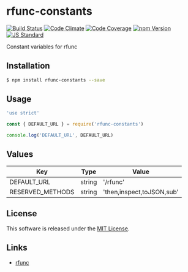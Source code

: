 rfunc-constants
==========

<!---
This file is generated by ape-tmpl. Do not update manually.
--->

<!-- Badge Start -->
<a name="badges"></a>

[![Build Status][bd_travis_shield_url]][bd_travis_url]
[![Code Climate][bd_codeclimate_shield_url]][bd_codeclimate_url]
[![Code Coverage][bd_codeclimate_coverage_shield_url]][bd_codeclimate_url]
[![npm Version][bd_npm_shield_url]][bd_npm_url]
[![JS Standard][bd_standard_shield_url]][bd_standard_url]

[bd_repo_url]: https://github.com/rfunc-labo/rfunc-constants
[bd_travis_url]: http://travis-ci.org/rfunc-labo/rfunc-constants
[bd_travis_shield_url]: http://img.shields.io/travis/rfunc-labo/rfunc-constants.svg?style=flat
[bd_travis_com_url]: http://travis-ci.com/rfunc-labo/rfunc-constants
[bd_travis_com_shield_url]: https://api.travis-ci.com/rfunc-labo/rfunc-constants.svg?token=
[bd_license_url]: https://github.com/rfunc-labo/rfunc-constants/blob/master/LICENSE
[bd_codeclimate_url]: http://codeclimate.com/github/rfunc-labo/rfunc-constants
[bd_codeclimate_shield_url]: http://img.shields.io/codeclimate/github/rfunc-labo/rfunc-constants.svg?style=flat
[bd_codeclimate_coverage_shield_url]: http://img.shields.io/codeclimate/coverage/github/rfunc-labo/rfunc-constants.svg?style=flat
[bd_gemnasium_url]: https://gemnasium.com/rfunc-labo/rfunc-constants
[bd_gemnasium_shield_url]: https://gemnasium.com/rfunc-labo/rfunc-constants.svg
[bd_npm_url]: http://www.npmjs.org/package/rfunc-constants
[bd_npm_shield_url]: http://img.shields.io/npm/v/rfunc-constants.svg?style=flat
[bd_standard_url]: http://standardjs.com/
[bd_standard_shield_url]: https://img.shields.io/badge/code%20style-standard-brightgreen.svg

<!-- Badge End -->


<!-- Description Start -->
<a name="description"></a>

Constant variables for rfunc

<!-- Description End -->


<!-- Overview Start -->
<a name="overview"></a>



<!-- Overview End -->


<!-- Sections Start -->
<a name="sections"></a>

<!-- Section from "doc/guides/01.Installation.md.hbs" Start -->

<a name="section-doc-guides-01-installation-md"></a>

Installation
-----

```bash
$ npm install rfunc-constants --save
```


<!-- Section from "doc/guides/01.Installation.md.hbs" End -->

<!-- Section from "doc/guides/02.Usage.md.hbs" Start -->

<a name="section-doc-guides-02-usage-md"></a>

Usage
---------

```javascript
'use strict'

const { DEFAULT_URL } = require('rfunc-constants')

console.log('DEFAULT_URL', DEFAULT_URL)

```


<!-- Section from "doc/guides/02.Usage.md.hbs" End -->

<!-- Section from "doc/guides/03.Values.md.hbs" Start -->

<a name="section-doc-guides-03-values-md"></a>

Values
---------

| Key | Type | Value |
| --- | ---- |  ----- |
| DEFAULT_URL | string | '/rfunc' |
| RESERVED_METHODS | string | 'then,inspect,toJSON,sub' |


<!-- Section from "doc/guides/03.Values.md.hbs" End -->


<!-- Sections Start -->


<!-- LICENSE Start -->
<a name="license"></a>

License
-------
This software is released under the [MIT License](https://github.com/rfunc-labo/rfunc-constants/blob/master/LICENSE).

<!-- LICENSE End -->


<!-- Links Start -->
<a name="links"></a>

Links
------

+ [rfunc][rfunc_url]

[rfunc_url]: https://github.com/rfunc-labo/rfunc

<!-- Links End -->
